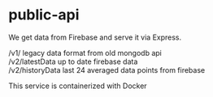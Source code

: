 # public-api

We get data from Firebase and serve it via Express.

/v1/ legacy data format from old mongodb api  
/v2/latestData up to date firebase data  
/v2/historyData last 24 averaged data points from firebase

This service is containerized with Docker
